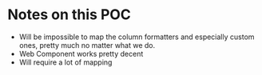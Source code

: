 # Notes on this POC

- Will be impossible to map the column formatters and especially custom ones, pretty much no matter what we do.
- Web Component works pretty decent
- Will require a lot of mapping
